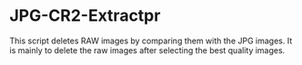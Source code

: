 # JPG-CR2-Extractpr
This script deletes RAW images by comparing them with the JPG images. It is mainly to delete the raw images after selecting the best quality images. 
